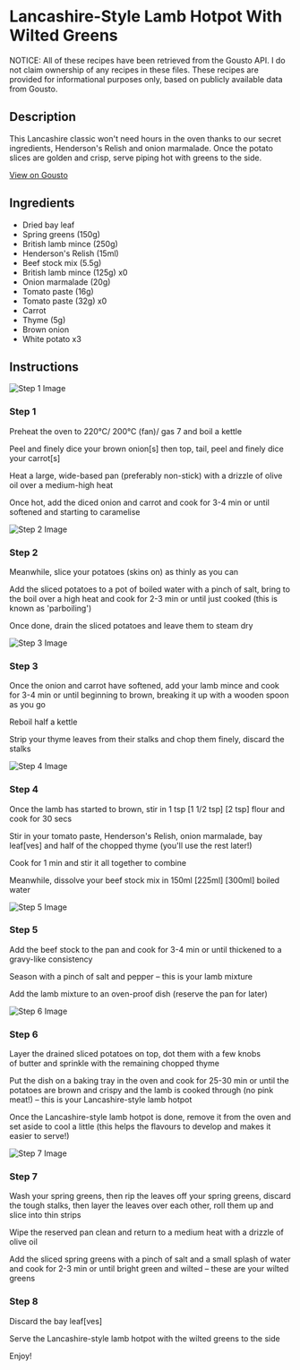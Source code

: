 # Lancashire-Style Lamb Hotpot With Wilted Greens

NOTICE: All of these recipes have been retrieved from the Gousto API. I do not claim ownership of any recipes in these files. These recipes are provided for informational purposes only, based on publicly available data from Gousto.

## Description

This Lancashire classic won't need hours in the oven thanks to our secret ingredients, Henderson's Relish and onion marmalade. Once the potato slices are golden and crisp, serve piping hot with greens to the side.

[View on Gousto](https://www.gousto.co.uk/recipes/cookbook/lancashire-lamb-hotpot-with-wilted-greens)

## Ingredients

- Dried bay leaf
- Spring greens (150g)
- British lamb mince (250g)
- Henderson's Relish (15ml)
- Beef stock mix (5.5g)
- British lamb mince (125g) x0
- Onion marmalade (20g)
- Tomato paste (16g)
- Tomato paste (32g) x0
- Carrot
- Thyme (5g)
- Brown onion
- White potato x3

## Instructions

![Step 1 Image](https://production-media.gousto.co.uk/cms/recipe-step-image/956.-956.__step-1-x200.jpg)

### Step 1

Preheat the oven to 220°C/ 200°C (fan)/ gas 7 and boil a kettle

Peel and finely dice your brown onion[s]<span class="text-danger"> </span>then top, tail, peel and finely dice your carrot[s]

Heat a large, wide-based pan (preferably non-stick) with a drizzle of olive oil over a medium-high heat

Once hot, add the diced onion and carrot and cook for 3-4 min or until softened and starting to caramelise

![Step 2 Image](https://production-media.gousto.co.uk/cms/recipe-step-image/956.-step-2-x200.jpg)

### Step 2

Meanwhile, slice your potatoes (skins on) as thinly as you can

Add the sliced potatoes to a pot of boiled water with a pinch of salt, bring to the boil over a high heat and cook for 2-3 min or until just cooked (this is known as 'parboiling')

Once done, drain the sliced potatoes and leave them to steam dry

![Step 3 Image](https://production-media.gousto.co.uk/cms/recipe-step-image/956.-956.__step-3-x200.jpg)

### Step 3

Once the onion and carrot have softened, add your lamb mince and cook for 3-4 min or until beginning to brown, breaking it up with a wooden spoon as you go

Reboil half a kettle

Strip your thyme leaves from their stalks and chop them finely, discard the stalks

![Step 4 Image](https://production-media.gousto.co.uk/cms/recipe-step-image/956.-956.__step-4-x200.jpg)

### Step 4

Once the lamb has started to brown, stir in 1 tsp <span class="text-purple">[1 1/2 tsp] </span><span class="text-danger">[2 tsp]</span> flour and cook for 30 secs

Stir in your tomato paste, Henderson's Relish, onion marmalade, bay leaf[ves] and half of the chopped thyme (you'll use the rest later!)

Cook for 1 min and stir it all together to combine

Meanwhile, dissolve your beef stock mix in 150ml <span class="text-purple">[225ml]</span> <span class="text-danger">[300ml]</span> boiled water

![Step 5 Image](https://production-media.gousto.co.uk/cms/recipe-step-image/956.-956.__step-5-x200.jpg)

### Step 5

Add the beef stock to the pan and cook for 3-4 min or until thickened to a gravy-like consistency

Season with a pinch of salt and pepper – this is your lamb mixture

Add the lamb mixture to an oven-proof dish (reserve the pan for later)

![Step 6 Image](https://production-media.gousto.co.uk/cms/recipe-step-image/956.-step-6-x200.jpg)

### Step 6

Layer the drained sliced potatoes on top, dot them with a few knobs of butter and sprinkle with the remaining chopped thyme

Put the dish on a baking tray in the oven and cook for 25-30 min or until the potatoes are brown and crispy and the lamb is cooked through (no pink meat!) – this is your Lancashire-style lamb hotpot

Once the Lancashire-style lamb hotpot is done, remove it from the oven and set aside to cool a little (this helps the flavours to develop and makes it easier to serve!)

![Step 7 Image](https://production-media.gousto.co.uk/cms/recipe-step-image/956.-step-7-x200.jpg)

### Step 7

Wash your spring greens, then rip the leaves off your spring greens, discard the tough stalks, then layer the leaves over each other, roll them up and slice into thin strips

Wipe the reserved pan clean and return to a medium heat with a drizzle of olive oil

Add the sliced spring greens with a pinch of salt and a small splash of water and cook for 2-3 min or until bright green and wilted – these are your wilted greens

### Step 8

Discard the bay leaf[ves]

Serve the Lancashire-style lamb hotpot with the wilted greens to the side

Enjoy!

